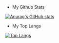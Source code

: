 
- My Github Stats
 
[![Anurag's GitHub stats](https://github-readme-stats.vercel.app/api?username=hwajin-jo)](https://github.com/anuraghazra/github-readme-stats)

- My Top Langs

[![Top Langs](https://github-readme-stats.vercel.app/api/top-langs/?username=hwajin-jo&layout=compact)](https://github.com/anuraghazra/github-readme-stats)
